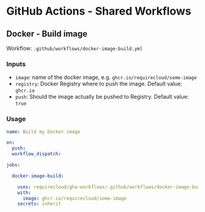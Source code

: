 # GitHub Actions - Shared Workflows

## Docker - Build image

Workflow: `.github/workflows/docker-image-build.yml`

### Inputs

- `image`: name of the docker image, e.g. `ghcr.io/requirecloud/some-image`
- `registry`: Docker Registry where to push the image. Default value: `ghcr.io`
- `push`: Should the image actually be pushed to Registry. Default value: `true`

### Usage

```yaml
name: Build my Docker image

on:
  push:
  workflow_dispatch:

jobs:

  docker-image-build:

    uses: requirecloud/gha-workflows/.github/workflows/docker-image-build.yml@main
    with:
      image: ghcr.io/requirecloud/some-image
    secrets: inherit
```
